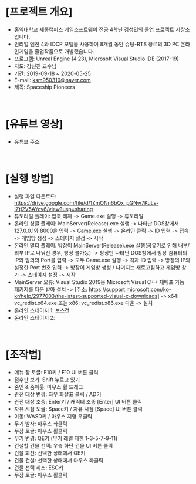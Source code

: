 ﻿# [프로젝트 개요]
- 홍익대학교 세종캠퍼스 게임소프트웨어 전공 4학년 김성민의 졸업 프로젝트 저장소입니다. <br>
- 언리얼 엔진 4와 IOCP 모델을 사용하여 8개월 동안 슈팅-RTS 장르의 3D PC 온라인게임을 졸업작품으로 개발했습니다. <br>
- 프로그램: Unreal Engine (4.23), Microsoft Visual Studio IDE (2017-19) <br>
- 지도: 강신진 교수님 <br>
- 기간: 2019-09-18 ~ 2020-05-25 <br>
- E-mail: ksm950310@naver.com <br>
- 제목: Spaceship Pioneers <br>
<br>

# [유튜브 영상]
- 유튜브 주소: 
<br>

# [실행 방법]
- 실행 파일 다운로드: https://drive.google.com/file/d/1ZmONn6bQx_pGNw7KuLs-IZtj2V5AYcv6/view?usp=sharing <br>
- 튜토리얼 플레이: 압축 해제 -> Game.exe 실행 -> 튜토리얼 <br>
- 온라인 싱글 플레이: MainServer(Release).exe 실행 -> 나타난 DOS창에서 127.0.0.1와 8000을 입력 -> Game.exe 실행 -> 온라인 클릭 -> ID 입력 -> 접속 -> 게임방 생성 -> 스테이지 설정 -> 시작 <br>
- 온라인 멀티 플레이: 방장이 MainServer(Release).exe 실행(공유기로 인해 내부/외부 IP로 나눠진 경우, 방장 불가능) -> 방장만 나타난 DOS창에서 방장 컴퓨터의 IP와 임의의 Port를 입력 -> 모두 Game.exe 실행 -> 각자 ID 입력 -> 방장의 IP와 설정한 Port 번호 입력 -> 방장이 게임방 생성 / 나머지는 새로고침하고 게임방 참가 -> 스테이지 설정 -> 시작 <br>
- MainServer 오류: Visual Studio 2019용 Microsoft Visual C++ 재배포 가능 패키지를 다운 받아 설치 -> [주소: https://support.microsoft.com/ko-kr/help/2977003/the-latest-supported-visual-c-downloads] -> x64: vc_redist.x64.exe 또는 x86: vc_redist.x86.exe 다운 -> 설치 <br>
- 온라인 스테이지 1: 보스전
- 온라인 스테이지 2: 
<br>

# [조작법]
- 메뉴 창 토글: F10키 / F10 UI 버튼 클릭 <br>
- 점수판 보기: Shift 누르고 있기 <br>
- 줌인 & 줌아웃: 마우스 휠 드래그 <br>
- 관전 대상 변경: 좌우 화살표 클릭 / AD키 <br>
- 관전 대상 조종: Enter키 / 캐릭터 조종 [Enter] UI 버튼 클릭 <br>
- 자유 시점 토글: Space키 / 자유 시점 [Space] UI 버튼 클릭 <br>
- 이동: WASD키 / 마우스 지형 우클릭 <br>
- 무기 발사: 마우스 좌클릭 <br>
- 무장 토글: 마우스 휠클릭 <br>
- 무기 변경: QE키 (무기 레벨 제한 1-3-5-7-9-11) <br>
- 건설할 건물 선택: 우측 하단 건물 UI 버튼 클릭 <br>
- 건물 회전: 선택한 상태에서 QE키 <br>
- 건물 건설: 선택한 상태에서 마우스 좌클릭 <br>
- 건물 선택 취소: ESC키 <br>
- 무장 토글: 마우스 휠클릭 <br>
<br>
